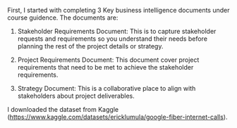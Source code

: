 First, I started with completing 3 Key business intelligence documents under course guidence. 
The documents are:

1. Stakeholder Requirements Document:
   This is to capture stakeholder requests and requirements so you understand their needs before planning the rest of the project details or strategy.

2. Project Requirements Document:
   This document cover project requirements that need to be met to achieve the stakeholder requirements.

3. Strategy Document:
   This is a collaborative place to align with stakeholders about project deliverables.

I downloaded the dataset from Kaggle (https://www.kaggle.com/datasets/ericklumula/google-fiber-internet-calls).
